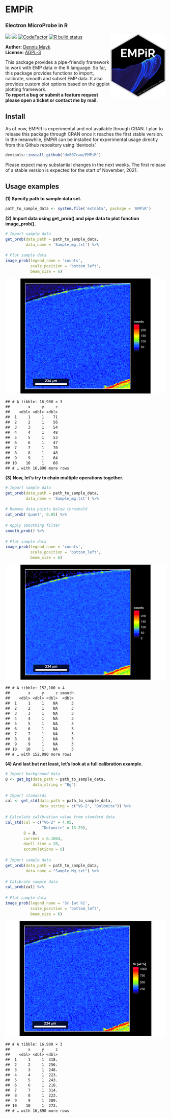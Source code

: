 EMPiR
================

### Electron MicroProbe in R

<img src="man/figures/logo.png" align="right"  height="200" />

[![](https://img.shields.io/badge/lifecycle-experimental-orange.svg)](https://lifecycle.r-lib.org/articles/stages.html#experimental)
[![](https://img.shields.io/github/last-commit/dm807cam/EMPiR.svg)](https://github.com/dm807cam/EMPiR/commits/main)
[![CodeFactor](https://www.codefactor.io/repository/github/dm807cam/EMPiR/badge)](https://www.codefactor.io/repository/github/dm807cam/EMPiR)
[![R build
status](https://github.com/dm807cam/EMPiR/workflows/R-CMD-check/badge.svg)](https://github.com/dm807cam/EMPiR/actions)

**Author:** [Dennis Mayk](https://www.dmayk.de/)<br/> **License:**
[AGPL-3](https://opensource.org/licenses/AGPL-3.0)<br/>

This package provides a pipe-friendly framework to work with EMP data in
the R language. So far, this package provides functions to import,
calibrate, smooth and subset EMP data. It also provides custom plot
options based on the ggplot plotting framework. <br/> **To report a bug
or submit a feature request please open a ticket or contact me by
mail.**

## Install

As of now, EMPiR is experimental and not available through CRAN. I plan
to release this package through CRAN once it reaches the first stable
version. In the meanwhile, EMPiR can be installed for experimental usage
directly from this Github repository using ‘devtools’.<br/>

``` r
devtools::install_github('dm807cam/EMPiR')
```

Please expect many substantial changes in the next weeks. The first
release of a stable version is expected for the start of November,
2021.</br>

## Usage examples

**(1) Specify path to sample data set.**

``` r
path_to_sample_data <- system.file('extdata', package = 'EMPiR')
```

**(2) Import data using get\_prob() and pipe data to plot function
image\_prob().**

``` r
# Import samplw data
get_prob(data_path = path_to_sample_data,
         data_name = 'Sample_mg.txt') %>%

# Plot sample data         
image_prob(legend_name = 'counts',
           scale_position = 'bottom_left',
           beam_size = 6) 
```

![](README_files/figure-gfm/unnamed-chunk-1-1.png)<!-- -->

    ## # A tibble: 16,900 × 3
    ##        x     y     z
    ##    <dbl> <dbl> <dbl>
    ##  1     1     1    71
    ##  2     2     1    56
    ##  3     3     1    54
    ##  4     4     1    48
    ##  5     5     1    53
    ##  6     6     1    47
    ##  7     7     1    70
    ##  8     8     1    48
    ##  9     9     1    64
    ## 10    10     1    60
    ## # … with 16,890 more rows

**(3) Now, let’s try to chain multiple operations together.**

``` r
# Import sample data
get_prob(data_path = path_to_sample_data,
         data_name = 'Sample_mg.txt') %>%
         
# Remove data points below threshold
cut_prob('quant', 0.05) %>% 

# Apply smoothing filter
smooth_prob() %>% 

# Plot sample data         
image_prob(legend_name = 'counts',
           scale_position = 'bottom_left',
           beam_size = 6) 
```

![](README_files/figure-gfm/unnamed-chunk-2-1.png)<!-- -->

    ## # A tibble: 152,100 × 4
    ##        x     y     z smooth
    ##    <dbl> <dbl> <dbl>  <dbl>
    ##  1     1     1    NA      3
    ##  2     2     1    NA      3
    ##  3     3     1    NA      3
    ##  4     4     1    NA      3
    ##  5     5     1    NA      3
    ##  6     6     1    NA      3
    ##  7     7     1    NA      3
    ##  8     8     1    NA      3
    ##  9     9     1    NA      3
    ## 10    10     1    NA      3
    ## # … with 152,090 more rows

**(4) And last but not least, let’s look at a full calibration
example.**

``` r
# Import background data
B <- get_bg(data_path = path_to_sample_data,
            data_string = "Bg")

# Import standards
cal <- get_std(data_path = path_to_sample_data,
               data_string = c("VG-2", "Dolomite")) %>% 
               
# Calculate calibration value from standard data               
cal_std(cal = c("VG-2" = 4.05, 
                "Dolomite" = 13.29),
        B = B,
        current = 0.1004,
        dwell_time = 20,
        accumulations = 8)

# Import sample data
get_prob(data_path = path_to_sample_data,
         data_name = "Sample_Mg.txt") %>%
         
# Calibrate sample data         
cal_prob(cal) %>% 

# Plot sample data
image_prob(legend_name = 'Sr [wt %]',
           scale_position = 'bottom_left',
           beam_size = 6) 
```

![](README_files/figure-gfm/unnamed-chunk-3-1.png)<!-- -->

    ## # A tibble: 16,900 × 3
    ##        x     y     z
    ##    <dbl> <dbl> <dbl>
    ##  1     1     1  318.
    ##  2     2     1  256.
    ##  3     3     1  248.
    ##  4     4     1  223.
    ##  5     5     1  243.
    ##  6     6     1  218.
    ##  7     7     1  314.
    ##  8     8     1  223.
    ##  9     9     1  289.
    ## 10    10     1  273.
    ## # … with 16,890 more rows
